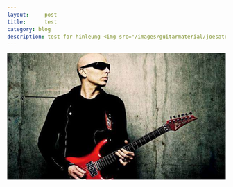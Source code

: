 ```yaml
---
layout:     post
title:      test
category: blog
description: test for hinleung <img src="/images/guitarmaterial/joesatriani.jpg" alt="Joe Satriani">
---
```


<img src="/images/guitarmaterial/joesatriani.jpg" alt="Joe Satriani">
